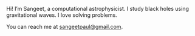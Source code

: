 Hi! I’m Sangeet, a computational astrophysicist. I study black holes using gravitational waves. I love solving problems.

You can reach me at sangeetpaul@gmail.com.

<!---
sangeetpaul/sangeetpaul is a ✨ special ✨ repository because its `README.md` (this file) appears on your GitHub profile.
You can click the Preview link to take a look at your changes.
--->
